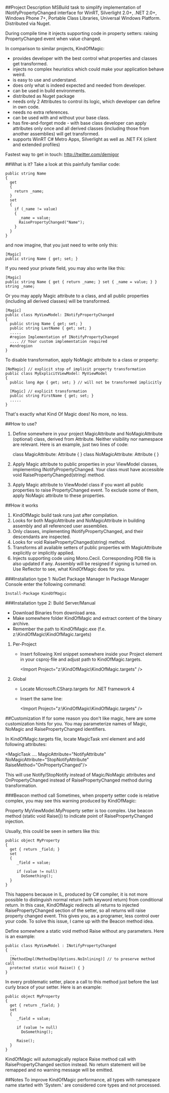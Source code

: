 ##Project Description
MSBuild task to simplify implementation of INotifyPropertyChanged interface for WinRT, Silverlight 2.0+, .NET 2.0+, Windows Phone 7+, Portable Class Libraries, Universal Windows Platform. Distributed via Nuget.

During compile time it injects supporting code in property setters: raising PropertyChanged event when value changed. 

In comparison to similar projects, KindOfMagic:

* provides developer with the best control what properties and classes get transformed. 
* injects no complex heuristics which could make your application behave weird. 
* is easy to use and understand. 
* does only what is indeed expected and needed from developer. 
* can be used in build environments. 
* distributed as Nuget package
* needs only 2 Attributes to control its logic, which developer can define in own code. 
* needs no extra references. 
* can be used with and without your base class. 
* has fire-and-forget mode - with base class developer can apply attributes only once and all derived classes (including those from another assemblies) will get transformed. 
* supports WinRT C# Metro Apps, Silverlight as well as .NET FX (client and extended profiles)

Fastest way to get in touch: http://twitter.com/demigor

##What is it?
Take a look at this painfully familiar code:


	public string Name 
	{
	  get 
	  { 
	    return _name; 
	  }
	  set 
	  { 
	    if (_name != value)
	    {
	      _name = value;
	      RaisePropertyChanged("Name");
	    }
	  }
	} 

and now imagine, that you just need to write only this:

	[Magic]
	public string Name { get; set; }

If you need your private field, you may also write like this:

	[Magic]
	public string Name { get { return _name; } set { _name = value; } }
	string _name;

Or you may apply Magic attribute to a class, and all public properties (including all derived classes) will be transformed.

	[Magic]
	public class MyViewModel: INotifyPropertyChanged
	{
	  public string Name { get; set; }
	  public string LastName { get; set; }
	  .....
	  #region Implementation of INotifyPropertyChanged
	  .... // Your custom implementation required
	  #endregion
	}

To disable transformation, apply NoMagic attribute to a class or property:

	[NoMagic] // explicit stop of implicit property transformation
	public class MyExplicitViewModel: MyViewModel
	{
	  public long Age { get; set; } // will not be transformed implicitly

	  [Magic] // explicit transformation
	  public string FirstName { get; set; }
	  .....
	}

That's exactly what Kind Of Magic does! No more, no less.

##How to use?
1. Define somewhere in your project MagicAttribute and NoMagicAttribute (optional) class, derived from Attribute. Neither visibility nor namespace are relevant. Here is an example, just two lines of code:


	class MagicAttribute: Attribute { }
	class NoMagicAttribute: Attribute { }


2. Apply Magic attribute to public properties in your ViewModel classes, implementing INotifyPropertyChanged. Your class must have accessible void RaisePropertyChanged(string) method. 

3. Apply Magic attribute to ViewModel class if you want all public properties to raise PropertyChanged event. To exclude some of them, apply NoMagic attribute to these properties.

##How it works
1. KindOfMagic build task runs just after compilation.
2. Looks for both MagicAttribute and NoMagicAttribute in building assembly and all referenced user assemblies.
3. Only classes, implementing INotifyPropertyChanged, and their descendants are inspected.
4. Looks for void RaisePropertyChanged(string) method.
5. Transforms all available setters of public properties with MagicAttribute explicitly or implicitly applied.
6. Injects supporting code using Mono.Cecil. Corresponding PDB file is also updated if any. Assembly will be resigned if signing is turned on. Use Reflector to see, what KindOfMagic does for you.

###Installation type 1: NuGet Package Manager
In Package Manager Console enter the following command:

    Install-Package KindOfMagic

###Installation type 2: Build Server/Manual
* Download Binaries from download area. 
* Make somewhere folder KindOfMagic and extract content of the binary archive. 
* Remember the path to KindOfMagic.exe (f.e. z:\KindOfMagic\KindOfMagic.targets)

1. Per-Project
	* Insert following Xml snippet somewhere inside your Project element in your csproj-file and adjust path to KindOfMagic.targets.

		&lt;Import Project="z:\KindOfMagic\KindOfMagic.targets" />

2. Global 
	* Locate Microsoft.CSharp.targets for .NET framework 4
	* Insert the same line:

		&lt;Import Project="z:\KindOfMagic\KindOfMagic.targets" />

##Customization
If for some reason you don't like magic, here are some customization hints for you. You may parameterize names of Magic, NoMagic and RaisePropertyChanged identifiers.

In KindOfMagic.targets file, locate MagicTask xml element and add following attributes:

<MagicTask ....  MagicAttribute="NotifyAttribute" NoMagicAttribute="StopNotifyAttribute" RaiseMethod="OnPropertyChanged"/>

This will use Notify/StopNotify instead of Magic/NoMagic attributes and OnPropertyChanged instead of RaisePropertyChanged method during transformation.

###Beacon method call
 Sometimes, when property setter code is relative complex, you may see this warning produced by KindOfMagic:

Property MyViewModel.MyProperty setter is too complex. Use beacon method (static void Raise()) to indicate point of RaisePropertyChanged injection. 

Usually, this could be seen in setters like this:

	public object MyProperty 
	{
	  get { return _field; }
	  set 
	  {
	     _field = value;

	     if (value != null)
	       DoSomething();
	  }
	}

This happens because in IL, produced by C# compiler, it is not more possible to distinguish normal return (with keyword return) from conditional return. In this case, KindOfMagic redirects all returns to injected RaisePropertyChanged section of the setter, so all returns will raise property changed event. This gives you, as a programer, less control over your code. To solve this issue, I came up with the Beacon method idea.

Define somewhere a static void method Raise without any parameters. Here is an example:

	public class MyViewModel : INotifyPropertyChanged
	{
	  ...
	  [MethodImpl(MethodImplOptions.NoInlining)] // to preserve method call 
	  protected static void Raise() { }
	}

In every problematic setter, place a call to this method just before the last curly brace of your setter. Here is an example:

	public object MyProperty 
	{
	  get { return _field; }
	  set 
	  {
	     _field = value;

	     if (value != null)
	       DoSomething();

	     Raise();
	  }
	}

KindOfMagic will automagically replace Raise method call with RaisePropertyChanged section instead. No return statement will be remapped and no warning message will be emitted.

##Notes
To improve KindOfMagic performance, all types with namespace name started with 'System.' are considered core types and not processed. 

